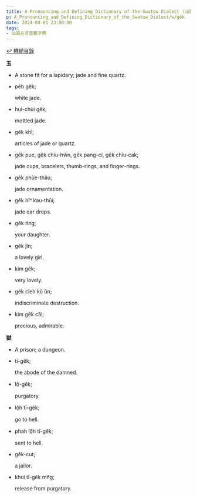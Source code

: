 ```yaml
---
title: A Pronouncing and Defining Dictionary of the Swatow Dialect (汕頭方言音義字典) / gêk
p: A_Pronouncing_and_Defining_Dictionary_of_the_Swatow_Dialect/w/gêk
date: 2024-04-01 23:00:00
tags: 
- 汕頭方言音義字典
---
```


[↩️ 轉總目錄](/A_Pronouncing_and_Defining_Dictionary_of_the_Swatow_Dialect)


**玉**
- A stone fit for a lapidary; jade and fine quartz.

- pêh gêk;

  white jade.

- hui-chùi gêk;

  mottled jade.

- gêk khì;

  articles of jade or quartz.

- gêk pue, gêk chíu-hŵn, gêk pang-cí, gêk chíu-cak;

  jade cups, bracelets, thumb-rings, and finger-rings.

- gêk phùe-thâu;

  jade ornamentation.

- gêk hĭⁿ kau-thūi;

  jade ear drops.

- gêk ńng;

  your daughter.

- gêk jîn;

  a lovely girl.

- kim gêk;

  very lovely.

- gêk cîeh kŭ ûn;

  indiscriminate destruction.

- kim gêk căi;

  precious, admirable.

 

**獄**
- A prison; a dungeon.

- tī-gêk;

  the abode of the damned.

- lô̤-gêk;

  purgatory.

- lô̤h tī-gêk;

  go to hell.

- phah lô̤h tī-gêk;

  sent to hell.

- gêk-cut;

  a jailor.

- khui tī-gêk mn̂g;

  release from purgatory.